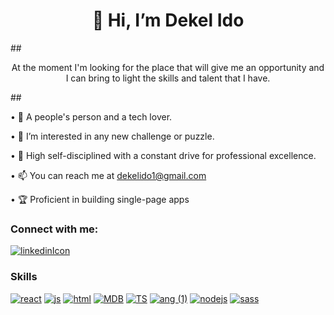 <h1 align="center">👋 Hi, I’m Dekel Ido</h1>
##<p align="center">At the moment I'm looking for the place that will give me an opportunity and I can bring to light the skills and talent that I have. </p>##

•  🧲 A people's person and a tech lover.

•  👀 I’m interested in any new challenge or puzzle.

•  🎯 High self-disciplined with a constant drive for professional excellence. 
 
•  📫 You can reach me at dekelido1@gmail.com

•  🏆 Proficient in building single-page apps

### Connect with me:
 [![linkedinIcon](https://user-images.githubusercontent.com/109578899/198277403-18cd3cde-7b46-41cd-a070-bab472e66a4d.png)](https://skyllo.herokuapp.com "Skyllo link")
 
### Skills


[![react](https://user-images.githubusercontent.com/109578899/198281193-8e99543e-a49d-4e95-bf1e-267a2df365d9.png)](https://reactjs.org/ "react link")
[![js](https://user-images.githubusercontent.com/109578899/198281694-506f1401-fa24-4205-ac2f-e1fe11ea4e94.png)](https://developer.mozilla.org/en-US/docs/Web/JavaScript "js link")
[![html](https://user-images.githubusercontent.com/109578899/198281883-d8a9d754-2141-4411-8f1b-db7fc19084ee.png)](https://www.w3.org/standards/ "html link")
[![MDB](https://user-images.githubusercontent.com/109578899/198282056-79feb9f6-9355-4269-a9f0-e2074ec2e5be.png)](https://www.mongodb.com/ "mongo link")
[![TS](https://user-images.githubusercontent.com/109578899/198282179-2442fe6a-c834-4597-8e10-cd282eb3819d.png)](https://www.typescriptlang.org/ "typescript link")
[![ang (1)](https://user-images.githubusercontent.com/109578899/198282305-bd229e9b-9c94-4415-ae7a-6fc89d388705.png)](https://angular.io/ "angular link")
[![nodejs](https://user-images.githubusercontent.com/109578899/198282496-54989a33-f7e3-4586-ae58-146e627b5255.png)](https://nodejs.org/en/ "node link")
[![sass](https://user-images.githubusercontent.com/109578899/198282635-3c39aa60-dc0c-4c6b-b94d-13c76ba48ff5.png)](https://sass-lang.com/ "sass link")




